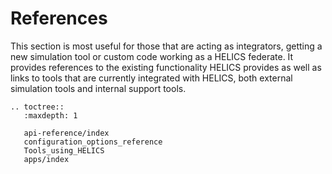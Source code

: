 # References

This section is most useful for those that are acting as integrators, getting a new simulation tool or custom code working as a HELICS federate. It provides references to the existing functionality HELICS provides as well as links to tools that are currently integrated with HELICS, both external simulation tools and internal support tools.

```{eval-rst}
.. toctree::
   :maxdepth: 1

   api-reference/index
   configuration_options_reference
   Tools_using_HELICS
   apps/index



```
